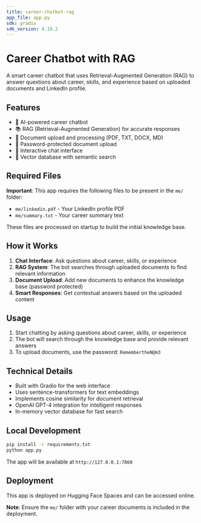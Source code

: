 ```yaml
---
title: career-chatbot-rag
app_file: app.py
sdk: gradio
sdk_version: 4.19.2
---
```


# Career Chatbot with RAG

A smart career chatbot that uses Retrieval-Augmented Generation (RAG) to answer questions about career, skills, and experience based on uploaded documents and LinkedIn profile.

## Features

- 🤖 AI-powered career chatbot
- 📚 RAG (Retrieval-Augmented Generation) for accurate responses
- 📄 Document upload and processing (PDF, TXT, DOCX, MD)
- 🔐 Password-protected document upload
- 💬 Interactive chat interface
- 🧠 Vector database with semantic search

## Required Files

**Important**: This app requires the following files to be present in the `me/` folder:
- `me/linkedin.pdf` - Your LinkedIn profile PDF
- `me/summary.txt` - Your career summary text

These files are processed on startup to build the initial knowledge base.

## How it Works

1. **Chat Interface**: Ask questions about career, skills, or experience
2. **RAG System**: The bot searches through uploaded documents to find relevant information
3. **Document Upload**: Add new documents to enhance the knowledge base (password protected)
4. **Smart Responses**: Get contextual answers based on the uploaded content

## Usage

1. Start chatting by asking questions about career, skills, or experience
2. The bot will search through the knowledge base and provide relevant answers
3. To upload documents, use the password: `RemembertheN@m3`

## Technical Details

- Built with Gradio for the web interface
- Uses sentence-transformers for text embeddings
- Implements cosine similarity for document retrieval
- OpenAI GPT-4 integration for intelligent responses
- In-memory vector database for fast search

## Local Development

```bash
pip install -r requirements.txt
python app.py
```

The app will be available at `http://127.0.0.1:7860`

## Deployment

This app is deployed on Hugging Face Spaces and can be accessed online.

**Note**: Ensure the `me/` folder with your career documents is included in the deployment.
